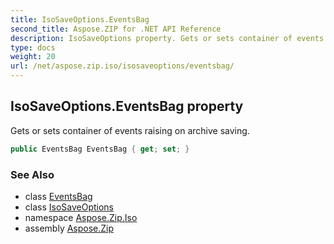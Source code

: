 ```yaml
---
title: IsoSaveOptions.EventsBag
second_title: Aspose.ZIP for .NET API Reference
description: IsoSaveOptions property. Gets or sets container of events raising on archive saving
type: docs
weight: 20
url: /net/aspose.zip.iso/isosaveoptions/eventsbag/
---
```

## IsoSaveOptions.EventsBag property

Gets or sets container of events raising on archive saving.

```csharp
public EventsBag EventsBag { get; set; }
```

### See Also

* class [EventsBag](../../eventsbag/)
* class [IsoSaveOptions](../)
* namespace [Aspose.Zip.Iso](../../isosaveoptions/)
* assembly [Aspose.Zip](../../../)


